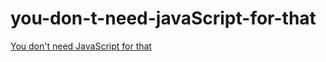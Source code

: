 # you-don-t-need-javaScript-for-that
[You don't need JavaScript for that](https://www.htmhell.dev/adventcalendar/2023/2/)
